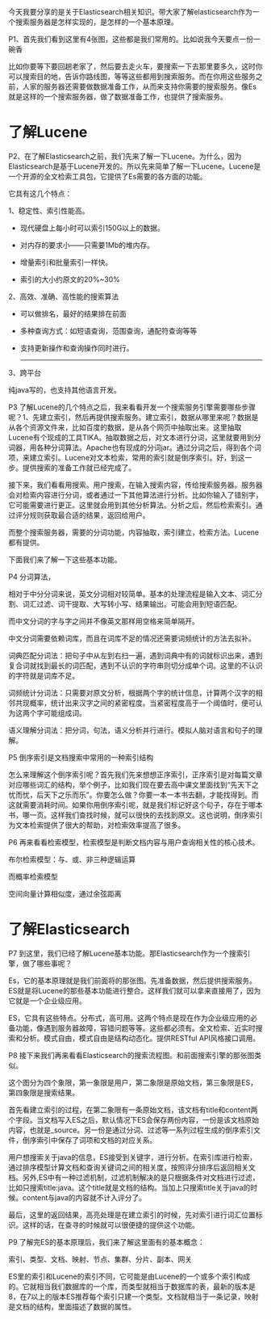 今天我要分享的是关于Elasticsearch相关知识。带大家了解elasticsearch作为一个搜索服务器是怎样实现的，是怎样的一个基本原理。

P1、首先我们看到这里有4张图，这些都是我们常用的。比如说我今天要点一份一碗香

比如你要等下要回趟老家了，然后要去走火车，要搜索一下去那里要多久，这时你可以搜索目的地，告诉你路线图，等等这些都用到搜索服务。而在你用这些服务之前，人家的服务器还需要做数据准备工作，从而来支持你需要的搜索服务。像Es就是这样的一个搜索服务器，做了数据准备工作，也提供了搜索服务。



# 了解Lucene

P2、在了解Elasticsearch之前，我们先来了解一下Lucene。为什么，因为Elasticsearch是基于Lucene开发的。所以先来简单了解一下Lucene。Lucene是一个开源的全文检索工具包，它提供了Es需要的各方面的功能。

它具有这几个特点：

1、稳定性、索引性能高。

* 现代硬盘上每小时可以索引150G以上的数据。

* 对内存的要求小——只需要1Mb的堆内存。

* 增量索引和批量索引一样快。

* 索引的大小约原文的20%~30%

2、高效、准确、高性能的搜索算法

* 可以做排名，最好的结果排在前面

* 多种查询方式：如短语查询，范围查询，通配符查询等等

* 支持更新操作和查询操作同时进行。

  ***

3、跨平台

纯java写的，也支持其他语言开发。



P3  了解Lucene的几个特点之后，我来看看开发一个搜索服务引擎需要哪些步骤呢？1、先建立索引，然后再提供搜索服务。建立索引，数据从哪里来呢？数据是从各个资源文件来，比如百度的数据，是从各个网页中抽取出来。这里抽取Lucene有个现成的工具TIKA。抽取数据之后，对文本进行分词，这里就要用到分词器，用各种分词算法。Apache也有现成的分词jar。通过分词之后，得到各个词项，来建立索引。Lucene对文本检索，常用的索引就是倒序索引。好，到这一步。提供搜索的准备工作就已经完成了。

接下来，我们看看用搜索。用户搜索，在输入搜索内容，传给搜索服务器。服务器会对检索内容进行分词，或者通过一下其他算法进行分析。比如你输入了错别字，它可能需要进行更正。这里就会用到其他分析算法。分析之后，然后检索索引。通过评分规则获取最合适的结果，返回给用户。

而整个搜索服务器，需要的分词功能，内容抽取，索引建立，检索方法。Lucene都有提供。

下面我们来了解一下这些基本功能。

P4 分词算法，

相对于中分分词来说，英文分词相对较简单。基本的处理流程是输入文本、词汇分割、词汇过滤、词干提取、大写转小写、结果输出。可能会用到短语匹配。

而中文分词的字与字之间并不像英文那样用空格来简单隔开。

中文分词需要依赖词库，而且在词库不足的情况还需要词频统计的方法去拟补。

词典匹配分词法：把句子中从左到右扫一遍，遇到词典中有的词就标识出来，遇到复合词就找到最长的词匹配，遇到不认识的字符串则切分成单个词。这里的不认识的字符就是词库不足。

词频统计分词法：只需要对原文分析，根据两个字的统计信息，计算两个汉字的相邻共现概率，统计出来汉字之间的紧密程度。当紧密程度高于一个阈值时，便可认为这两个字可能组成词。

语义理解分词法：把分词，句法，语义分析并行进行。模拟人脑对语言和句子的理解。



P5 倒序索引是文档搜索中常用的一种索引结构

怎么来理解这个倒序索引呢？首先我们先来想想正序索引，正序索引是对每篇文章对应哪些词汇的结构，举个例子，比如我们现在要去高中课文里面找到“先天下之忧而忧，后天下之乐而乐”。你要怎么做？你要一本一本书去翻，才能找得到。而这就需要消耗时间。如果你用倒序索引呢，就是我们标记好这个句子，存在于哪本书，哪一页。这样我们查找时候，就可以很快的去找到原文。这也说明，倒序索引为文本检索提供了很大的帮助，对检索效率提高了很多。



P6 再来看看检索模型，检索模型是判断文档内容与用户查询相关性的核心技术。

布尔检索模型：与、或、非三种逻辑运算

而概率检索模型

空间向量计算相似度，通过余弦距离

# 了解Elasticsearch

P7 到这里，我们已经了解Lucene基本功能。那Elasticsearch作为一个搜索引擎，做了哪些事呢？

Es，它的基本原理就是我们前面将的那张图。先准备数据，然后提供搜索服务。ES就是将Lucene的那些基本功能进行整合。这样我们就可以拿来直接用了，因为它就是一个企业级应用。

ES，它具有这些特点。分布式，高可用。这两个特点是现在作为企业级应用的必备功能，像遇到服务器故障，容错问题等等。这些都必须有。全文检索、近实时搜索和分析。模式自由，模式自由是结构动态化。提供RESTful API风格接口调用。

P8 接下来我们再来看看Elasticsearch的搜索流程图。和前面搜索引擎的那张图类似。

这个图分为四个象限，第一象限是用户，第二象限是原始文档，第三象限是ES，第四象限是搜索结果。

首先看建立索引的过程，在第二象限有一条原始文档，该文档有title和content两个字段。当文档写入ES之后，默认情况下ES会保存两份内容，一份是该文档原始内容，也就是_source。另一份是通过分词、过滤等一系列过程生成的倒序索引文件，倒序索引中保存了词项和文档的对应关系。

用户想搜索关于java的信息，ES接受到关键字，进行分析。在索引库进行检索，通过排序模型计算文档和查询关键词之间的相关度，按照评分排序后返回相关文档。另外,ES中有一种过滤机制，过滤机制解决的是只根据条件对文档进行过滤，比如只搜索title:java。这个title就是文档的结构。当加上只搜索title关于java的时候。content与java的内容就不计入评分了。

最后，这里的返回结果，高亮处理是在建立索引的时候，先对索引进行词汇位置标识。这样的话，在查寻的时候就可以很便捷的提供这个功能。

P9 了解完ES的基本原理后，我们来了解这里面有的基本概念：

索引、类型、文档、映射、节点、集群、分片、副本、网关

ES里的索引和Lucene的索引不同，它可能是由Lucene的一个或多个索引构成的。它就相当我们数据库的一个库，而类型就相当于数据库的表，最新的版本是8，在7以上的版本ES推荐每个索引只建一个类型。文档就相当于一条记录，映射是文档的结构，里面描述了数据的属性。
